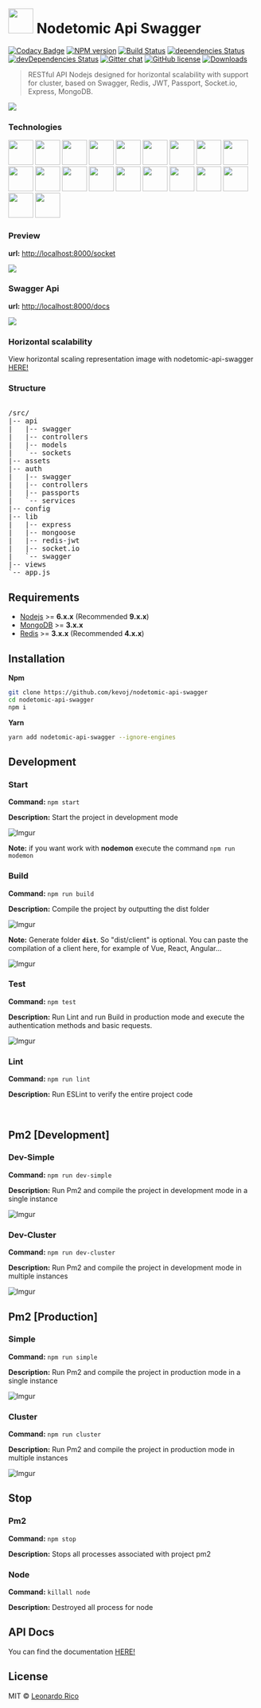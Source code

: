 # <img src="http://i.imgur.com/BpUrg3a.png" width="50" /> Nodetomic Api Swagger 

[![Codacy Badge](https://api.codacy.com/project/badge/Grade/f5084c4bad544b2586e3e973c8e3a336)](https://www.codacy.com/app/kevoj/nodetomic-api-swagger?utm_source=github.com&amp;utm_medium=referral&amp;utm_content=kevoj/nodetomic-api-swagger&amp;utm_campaign=Badge_Grade) [![NPM version](https://badge.fury.io/js/nodetomic-api-swagger.svg)](https://npmjs.org/package/nodetomic-api-swagger) [![Build Status](https://travis-ci.org/kevoj/nodetomic-api-swagger.svg?branch=master)](https://travis-ci.org/kevoj/nodetomic-api-swagger) [![dependencies Status](https://david-dm.org/kevoj/nodetomic-api-swagger/status.svg)](https://david-dm.org/kevoj/nodetomic-api-swagger) [![devDependencies Status](https://david-dm.org/kevoj/nodetomic-api-swagger/dev-status.svg)](https://david-dm.org/kevoj/nodetomic-api-swagger?type=dev) [![Gitter chat](https://img.shields.io/gitter/room/kevoj/scaling-fullstack.svg)](https://gitter.im/scaling-fullstack/Lobby) [![GitHub license](https://img.shields.io/badge/license-MIT-brightgreen.svg?style=flat-square)](https://raw.githubusercontent.com/kevoj/nodetomic-api-swagger/master/LICENSE) [![Downloads](https://img.shields.io/npm/dt/nodetomic-api-swagger.svg?style=flat-square)](https://npmjs.org/package/nodetomic-api-swagger)

> RESTful API Nodejs designed for horizontal scalability with support for cluster, based on Swagger, Redis, JWT, Passport, Socket.io, Express, MongoDB.

<a href="https://www.codacy.com/app/kevoj/nodetomic-api-swagger?utm_source=github.com&utm_medium=referral&utm_content=kevoj/nodetomic-api-swagger&utm_campaign=Badge_Grade" ><img src="http://i.imgur.com/n98gapy.png"></a>

### Technologies

<a><img src="http://oraclelinuxworld.com/wp-content/uploads/2016/01/NodeJS-Small-Blog-Feature-Image-.jpg" width="50"></a>
<a><img src="https://avatars2.githubusercontent.com/u/7658037?v=3&s=400" width="50"></a>
<a><img src="https://chris.lu/upload/images/redis.png" width="50"></a>
<a><img src="http://nightdeveloper.net/wp-content/uploads/2014/12/mongo_db.png" width="50"></a>
<a><img src="http://code.runnable.com/images/provider-icons/icon-express-alt.svg" width="50"></a>
<a><img src="https://www.pubnub.com/wp-content/uploads/2014/07/SOCKETIOICON.gif" width="50"></a>
<a><img src="https://pbs.twimg.com/profile_images/542039812916510720/Vw-JEJQA.png" width="50"></a>
<a><img src="https://cms-assets.tutsplus.com/uploads/users/16/posts/24511/preview_image/babel-1.png" width="50"></a>
<a><img src="http://www.themightycribb.com/wp-content/uploads/2016/08/gulpjs-logo.jpg" width="50"></a>
<a><img src="https://avatars0.githubusercontent.com/u/8770005?v=3&s=400" width="50"></a>
<a><img src="http://bluebirdjs.com/img/logo.png" width="50"></a>
<a><img src="https://nodemon.io/nodemon.svg" width="50"></a>
<a><img src="https://pbs.twimg.com/profile_images/599259952574693376/DMrPoJtc.png" width="50"></a>
<a><img src="http://www.erikasland.com/static/images/mongoose.png" width="50"></a>
<a><img src="https://nr-platform.s3.amazonaws.com/uploads/platform/published_extension/branding_icon/300/PKpktytKH9.png" width="50"></a>
<a><img src="https://awesomes.oss-cn-beijing.aliyuncs.com/repo/151017151426-82-1.jpg?x-oss-process=style/repo" width="50"></a>
<a><img src="https://seeklogo.com/images/E/eslint-logo-DDFB6EBCF6-seeklogo.com.png" width="50"></a>
<a><img src="https://avatars3.githubusercontent.com/u/2824157?v=3&s=400" width="50"></a>
<a><img src="https://i2.wp.com/community.nodemailer.com/wp-content/uploads/2015/10/n2-2.png?fit=422%2C360&ssl=1" width="50"></a>
<a><img src="https://cdn.xebialabs.com/assets/files/plugins/travis-ci.jpg" width="50"></a>

### Preview

**url:** <http://localhost:8000/socket>

[![](https://j.gifs.com/0gw5gX.gif)](https://www.youtube.com/watch?v=drhEQl-4x0w)

### Swagger Api

**url:** <http://localhost:8000/docs> 

<img src="https://i.imgur.com/lnOKBF4.png">

### Horizontal scalability

View horizontal scaling representation image with nodetomic-api-swagger <a href="https://github.com/kevoj/nodetomic-api-swagger/wiki/1.-Horizontal-scalability">HERE!</a>

### Structure

<pre> 
/src/
|-- api
|   |-- swagger
|   |-- controllers
|   |-- models
|   `-- sockets
|-- assets
|-- auth
|   |-- swagger
|   |-- controllers
|   |-- passports
|   `-- services
|-- config
|-- lib
|   |-- express
|   |-- mongoose
|   |-- redis-jwt
|   |-- socket.io
|   `-- swagger
|-- views
`-- app.js
</pre> 

## Requirements

- [Nodejs](https://nodejs.org) >= **6.x.x** (Recommended **9.x.x**)
- [MongoDB](https://www.mongodb.com)  >= **3.x.x**
- [Redis](https://redis.io)  >= **3.x.x** (Recommended **4.x.x**)

## Installation

**Npm**

```bash
git clone https://github.com/kevoj/nodetomic-api-swagger
cd nodetomic-api-swagger
npm i
```

**Yarn**

```bash
yarn add nodetomic-api-swagger --ignore-engines
```

## Development

### Start

**Command:** `npm start` 

**Description:** Start the project in development mode

![Imgur](https://i.imgur.com/qY1mzDZ.png)

**Note:** if you want work with **nodemon** execute the command `npm run modemon`

### Build

**Command:** `npm run build`

**Description:** Compile the project by outputting the dist folder

![Imgur](http://i.imgur.com/yTI3otr.png)

**Note:** Generate folder **`dist`**. So "dist/client" is optional. You can paste the compilation of a client here, for example of Vue, React, Angular...

![Imgur](https://i.imgur.com/bVFqr1f.png)

### Test

**Command:** `npm test`

**Description:** Run Lint and run Build in production mode and execute the authentication methods and basic requests.

![Imgur](http://i.imgur.com/ouKpQg1.png)

### Lint

**Command:** `npm run lint`

**Description:** Run ESLint to verify the entire project code

<br>

## Pm2 [Development]

### Dev-Simple

**Command:** `npm run dev-simple`

**Description:** Run Pm2 and compile the project in development mode in a single instance

![Imgur](http://i.imgur.com/cNuBVzK.png)

### Dev-Cluster

**Command:** `npm run dev-cluster`

**Description:** Run Pm2 and compile the project in development mode in multiple instances

![Imgur](http://i.imgur.com/wEU2Uz5.png)

## Pm2 [Production]

### Simple

**Command:** `npm run simple`

**Description:** Run Pm2 and compile the project in production mode in a single instance

![Imgur](http://i.imgur.com/tLA2hu7.png)

### Cluster

**Command:** `npm run cluster`

**Description:** Run Pm2 and compile the project in production mode in multiple instances

![Imgur](http://i.imgur.com/HTWJcUk.png)

## Stop

### Pm2

**Command:** `npm stop`

**Description:** Stops all processes associated with project pm2

### Node

**Command:** `killall node`

**Description:** Destroyed all process for node

## API Docs

You can find the documentation <a href="https://github.com/kevoj/nodetomic-api-swagger/wiki" >HERE!</a>

## License

MIT © [Leonardo Rico](https://github.com/kevoj/nodetomic-api-swagger/blob/master/LICENSE)